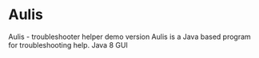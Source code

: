 # Aulis
Aulis - troubleshooter helper demo version
Aulis is a Java based program for troubleshooting help.
Java 8 GUI
